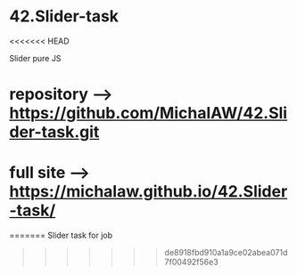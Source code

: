 # 42.Slider-task
<<<<<<< HEAD

Slider pure JS

# repository --> https://github.com/MichalAW/42.Slider-task.git
# full site --> https://michalaw.github.io/42.Slider-task/
=======
Slider task for job
>>>>>>> de8918fbd910a1a9ce02abea071d7f00492f56e3
